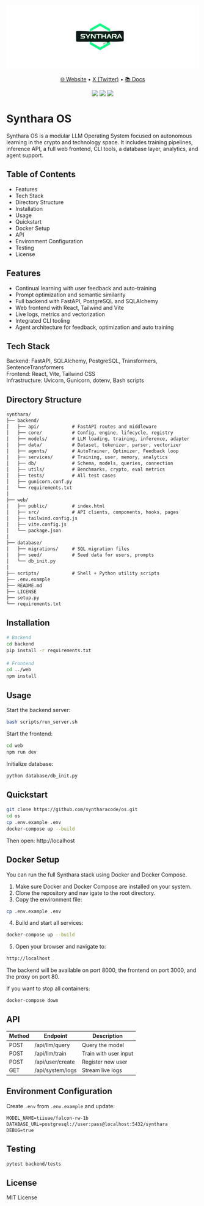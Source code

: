 <p align="center">
  <img src="./img/logo.png">
</p>

<p align="center">
  <a href="https://synthara.network">🌐 Website</a> •
  <a href="https://x.com/syntharacode">X (Twitter)</a> •
  <a href="https://synthara.gitbook.io/synthara-os">📚 Docs</a>
</p>

<p align="center">
  <img src="https://img.shields.io/badge/Built_with-FastAPI-green?style=flat-square">
  <img src="https://img.shields.io/badge/Frontend-React-blue?style=flat-square">
  <img src="https://img.shields.io/badge/License-MIT-lightgrey?style=flat-square">
</p>

# Synthara OS

Synthara OS is a modular LLM Operating System focused on autonomous learning in the crypto and technology space. It includes training pipelines, inference API, a full web frontend, CLI tools, a database layer, analytics, and agent support.

## Table of Contents

- Features
- Tech Stack
- Directory Structure
- Installation
- Usage
- Quickstart
- Docker Setup
- API
- Environment Configuration
- Testing
- License

## Features

- Continual learning with user feedback and auto-training  
- Prompt optimization and semantic similarity  
- Full backend with FastAPI, PostgreSQL and SQLAlchemy  
- Web frontend with React, Tailwind and Vite  
- Live logs, metrics and vectorization  
- Integrated CLI tooling  
- Agent architecture for feedback, optimization and auto training  

## Tech Stack

Backend: FastAPI, SQLAlchemy, PostgreSQL, Transformers, SentenceTransformers  
Frontend: React, Vite, Tailwind CSS  
Infrastructure: Uvicorn, Gunicorn, dotenv, Bash scripts

## Directory Structure

```
synthara/
├── backend/
│   ├── api/            # FastAPI routes and middleware
│   ├── core/           # Config, engine, lifecycle, registry
│   ├── models/         # LLM loading, training, inference, adapter
│   ├── data/           # Dataset, tokenizer, parser, vectorizer
│   ├── agents/         # AutoTrainer, Optimizer, Feedback loop
│   ├── services/       # Training, user, memory, analytics
│   ├── db/             # Schema, models, queries, connection
│   ├── utils/          # Benchmarks, crypto, eval metrics
│   ├── tests/          # All test cases
│   ├── gunicorn.conf.py
│   └── requirements.txt
│
├── web/
│   ├── public/         # index.html
│   ├── src/            # API clients, components, hooks, pages
│   ├── tailwind.config.js
│   ├── vite.config.js
│   └── package.json
│
├── database/
│   ├── migrations/     # SQL migration files
│   ├── seed/           # Seed data for users, prompts
│   └── db_init.py
│
├── scripts/            # Shell + Python utility scripts
├── .env.example
├── README.md
├── LICENSE
├── setup.py
└── requirements.txt
```

## Installation

```bash
# Backend
cd backend
pip install -r requirements.txt

# Frontend
cd ../web
npm install
```

## Usage

Start the backend server:

```bash
bash scripts/run_server.sh
```

Start the frontend:

```bash
cd web
npm run dev
```

Initialize database:

```bash
python database/db_init.py
```

## Quickstart

```bash
git clone https://github.com/syntharacode/os.git
cd os
cp .env.example .env
docker-compose up --build
```

Then open: http://localhost

## Docker Setup

You can run the full Synthara stack using Docker and Docker Compose.

1. Make sure Docker and Docker Compose are installed on your system.
2. Clone the repository and nav
igate to the root directory.
3. Copy the environment file:
```bash
cp .env.example .env
```

4. Build and start all services:

```bash
docker-compose up --build
```

5. Open your browser and navigate to:

```bash
http://localhost
```

The backend will be available on port 8000, the frontend on port 3000, and the proxy on port 80.

If you want to stop all containers:

```bash
docker-compose down
```


## API

| Method | Endpoint         | Description                |
|--------|------------------|----------------------------|
| POST   | /api/llm/query   | Query the model            |
| POST   | /api/llm/train   | Train with user input      |
| POST   | /api/user/create | Register new user          |
| GET    | /api/system/logs | Stream live logs           |

## Environment Configuration

Create `.env` from `.env.example` and update:

```
MODEL_NAME=tiiuae/falcon-rw-1b
DATABASE_URL=postgresql://user:pass@localhost:5432/synthara
DEBUG=true
```

## Testing

```bash
pytest backend/tests
```

## License

MIT License